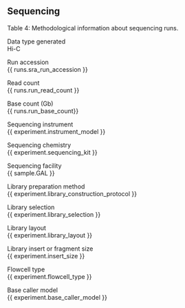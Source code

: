 ## **Sequencing**

Table 4: Methodological information about sequencing runs.

Data type generated\
 Hi-C

Run accession\
 {{ runs.sra_run_accession }}

Read count\
 {{ runs.run_read_count }}

Base count (Gb)\
 {{ runs.run_base_count}}

Sequencing instrument\
 {{ experiment.instrument_model }}

Sequencing chemistry\
 {{ experiment.sequencing_kit }}

Sequencing facility\
 {{ sample.GAL }}

Library preparation method\
 {{ experiment.library_construction_protocol }}

Library selection\
 {{ experiment.library_selection }}

Library layout\
 {{ experiment.library_layout }}

Library insert or fragment size\
 {{ experiment.insert_size }}

Flowcell type\
 {{ experiment.flowcell_type }}

Base caller model\
 {{ experiment.base_caller_model }}